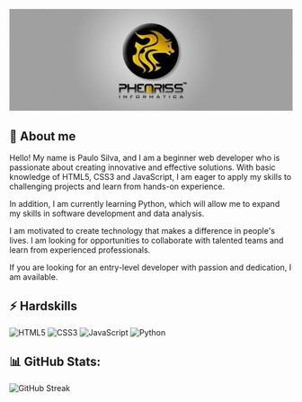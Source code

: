 <p align="center"><img src="/img/banner-phenriss.jpg"></p>

## 👤 About me
 Hello! My name is Paulo Silva, and I am a beginner web developer who is passionate about creating innovative and effective solutions. With basic knowledge of HTML5, CSS3 and JavaScript, I am eager to apply my skills to challenging projects and learn from hands-on experience.

In addition, I am currently learning Python, which will allow me to expand my skills in software development and data analysis.

I am motivated to create technology that makes a difference in people's lives. I am looking for opportunities to collaborate with talented teams and learn from experienced professionals.

If you are looking for an entry-level developer with passion and dedication, I am available.


## ⚡ Hardskills
![HTML5](https://img.shields.io/badge/HTML5-E34F26?style=for-the-badge&logo=html5&logoColor=white)
![CSS3](https://img.shields.io/badge/CSS3-1572B6?style=for-the-badge&logo=css3&logoColor=white)
![JavaScript](https://img.shields.io/badge/JavaScript-F7DF1E?style=for-the-badge&logo=javascript&logoColor=black)
![Python](https://img.shields.io/badge/python-3670A0?style=for-the-badge&logo=python&logoColor=ffdd54)

## 📊 GitHub Stats:
![GitHub Streak](https://streak-stats.demolab.com/?user=phenriss&theme=bear&background=000&border=30A3DC&dates=FFF)
